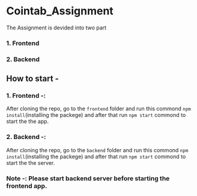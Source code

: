 # Cointab_Assignment
 
The Assignment is devided into two part 
### 1. Frontend
### 2. Backend

## How to start -

 ### 1. Frontend -:
 After cloning the repo, go to the ```frontend``` folder and run this commond ```npm install```(installing the packege) and after that run ```npm start``` commond to start the the app.
 ### 2. Backend -:
 After cloning the repo, go to the ```backend``` folder and run this commond ```npm install```(installing the packege) and after that run ```npm start``` commond to start the the server.
 
 ### Note -: Please start backend server before starting the frontend app.
